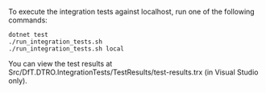 To execute the integration tests against localhost, run one of the following commands:

```
dotnet test
./run_integration_tests.sh
./run_integration_tests.sh local
```

You can view the test results at Src/DfT.DTRO.IntegrationTests/TestResults/test-results.trx (in Visual Studio only).
